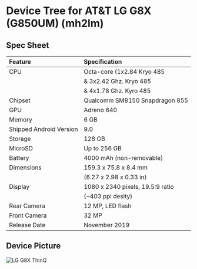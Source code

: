 # Device Tree for AT&T LG G8X (G850UM) (mh2lm)

## Spec Sheet

| Feature                 | Specification                     |
| :---------------------- | :-------------------------------- |
| CPU                     | Octa-core (1x2.84 Kryo 485        |
|                         | & 3x2.42 Ghz. Kryo 485            |
|                         |  & 4x1.78 Ghz. Kyro 485           |
| Chipset                 | Qualcomm SM8150 Snapdragon 855    |
| GPU                     | Adreno 640                        |
| Memory                  | 6 GB                              |
| Shipped Android Version | 9.0                               |
| Storage                 | 128 GB                            |
| MicroSD                 | Up to 256 GB                      |
| Battery                 | 4000 mAh (non-removable)          |
| Dimensions              | 159.3 x 75.8 x 8.4 mm             |
|                         | (6.27 x 2.98 x 0.33 in)           |
| Display                 | 1080 x 2340 pixels, 19.5:9 ratio  |
|                         | (~403 ppi desity)                 |
| Rear Camera             | 12 MP, LED flash                  |
| Front Camera            | 32 MP                             |
| Release Date            | November 2019                     |

## Device Picture

![LG G8X ThinQ](https://www.notebookcheck.net/uploads/tx_nbc2/LgG8xThinQ__1_.JPG "LG G8X ThinQ")
